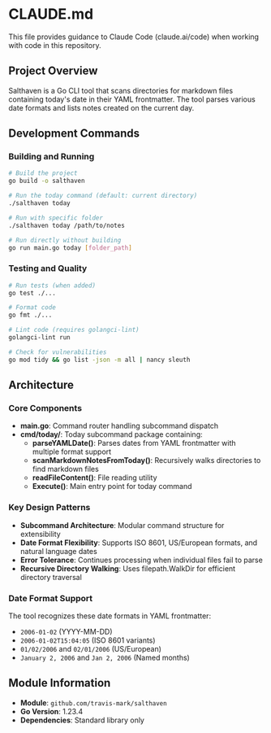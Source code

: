 # CLAUDE.md

This file provides guidance to Claude Code (claude.ai/code) when working with code in this repository.

## Project Overview

Salthaven is a Go CLI tool that scans directories for markdown files containing today's date in their YAML frontmatter. The tool parses various date formats and lists notes created on the current day.

## Development Commands

### Building and Running
```bash
# Build the project
go build -o salthaven

# Run the today command (default: current directory)
./salthaven today

# Run with specific folder
./salthaven today /path/to/notes

# Run directly without building
go run main.go today [folder_path]
```

### Testing and Quality
```bash
# Run tests (when added)
go test ./...

# Format code
go fmt ./...

# Lint code (requires golangci-lint)
golangci-lint run

# Check for vulnerabilities
go mod tidy && go list -json -m all | nancy sleuth
```

## Architecture

### Core Components

- **main.go**: Command router handling subcommand dispatch
- **cmd/today/**: Today subcommand package containing:
  - **parseYAMLDate()**: Parses dates from YAML frontmatter with multiple format support
  - **scanMarkdownNotesFromToday()**: Recursively walks directories to find markdown files
  - **readFileContent()**: File reading utility
  - **Execute()**: Main entry point for today command

### Key Design Patterns

- **Subcommand Architecture**: Modular command structure for extensibility
- **Date Format Flexibility**: Supports ISO 8601, US/European formats, and natural language dates
- **Error Tolerance**: Continues processing when individual files fail to parse
- **Recursive Directory Walking**: Uses filepath.WalkDir for efficient directory traversal

### Date Format Support
The tool recognizes these date formats in YAML frontmatter:
- `2006-01-02` (YYYY-MM-DD)
- `2006-01-02T15:04:05` (ISO 8601 variants)
- `01/02/2006` and `02/01/2006` (US/European)
- `January 2, 2006` and `Jan 2, 2006` (Named months)

## Module Information

- **Module**: `github.com/travis-mark/salthaven`
- **Go Version**: 1.23.4
- **Dependencies**: Standard library only